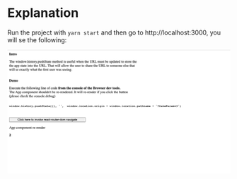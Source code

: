 # Explanation

Run the project with `yarn start` and then go to http://localhost:3000,
you will se the following:

![homepage](./src/assets/images/Screenshot-homepage.png)